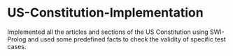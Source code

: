 # US-Constitution-Implementation
Implemented all the articles and sections of the US Constitution using SWI-Prolog and used some predefined facts to check the validity of specific test cases.
